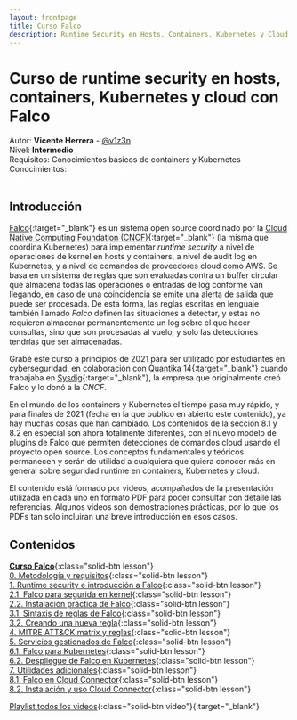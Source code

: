 ```yaml
---
layout: frontpage
title: Curso Falco
description: Runtime Security en Hosts, Containers, Kubernetes y Cloud con Falco
---
```


# Curso de runtime security en hosts, containers, Kubernetes y cloud con Falco

Autor: **Vicente Herrera** - [@v1z3n](https://twitter.com/v1z3n)  
Nivel: **Intermedio**  
Requisitos: Conocimientos básicos de containers y Kubernetes  
Conocimientos: <span class="badge rounded-pill bg-danger white" style="color:white">Falco</span> 
<span class="badge rounded-pill bg-danger white" style="color:white">MITRE</span>
<span class="badge rounded-pill bg-danger white" style="color:white">Kubernetes runtime security</span> 
<span class="badge rounded-pill bg-danger white" style="color:white">Cloud runtime security</span>  

## Introducción

[Falco](https://falco.org){:target="_blank"} es un sistema open source coordinado por la [Cloud Native Computing Foundation (CNCF)](https://www.cncf.io){:target="_blank"} (la misma que coordina Kubernetes) para implementar _runtime security_ a nivel de operaciones de kernel en hosts y containers, a nivel de audit log en Kubernetes, y a nivel de comandos de proveedores cloud como AWS. Se basa en un sistema de reglas que son evaluadas contra un buffer circular que almacena todas las operaciones o entradas de log conforme van llegando, en caso de una coincidencia se emite una alerta de salida que puede ser procesada. De esta forma, las reglas escritas en lenguaje también llamado _Falco_ definen las situaciones a detectar, y estas no requieren almacenar permanentemente un log sobre el que hacer consultas, sino que son procesadas al vuelo, y solo las detecciones tendrías que ser almacenadas.

Grabé este curso a principios de 2021 para ser utilizado por estudiantes en cyberseguridad, en colaboración con [Quantika 14](https://quantika14.com/){:target="_blank"} cuando trabajaba en [Sysdig](https://sysdig.com){:target="_blank"}, la empresa que originalmente creó Falco y lo donó a la _CNCF_. 

En el mundo de los containers y Kubernetes el tiempo pasa muy rápido, y para finales de 2021 (fecha en la que publico en abierto este contenido), ya hay muchas cosas que han cambiado. Los contenidos de la sección 8.1 y 8.2 en especial son ahora totalmente diferentes, con el nuevo modelo de plugins de Falco que permiten detecciones de comandos cloud usando el proyecto open source. Los conceptos fundamentales y teóricos permanecen y serán de utilidad a cualquiera que quiera conocer más en general sobre seguridad runtime en containers, Kubernetes y cloud.

El contenido está formado por videos, acompañados de la presentación utilizada en cada uno en formato PDF para poder consultar con detalle las referencias. Algunos videos son demostraciones prácticas, por lo que los PDFs tan solo incluiran una breve introducción en esos casos.

## Contenidos

[**Curso Falco**](./falco/0.md){:class="solid-btn lesson"}  
[0. Metodología y requisitos](./falco/0.md){:class="solid-btn lesson"}  
[1. Runtime security e introducción a Falco](./falco/1.md){:class="solid-btn lesson"}  
[2.1. Falco para segurida en kernel](./falco/2.1.md){:class="solid-btn lesson"}  
[2.2. Instalación práctica de Falco](./falco/2.2.md){:class="solid-btn lesson"}  
[3.1. Sintaxis de reglas de Falco](./falco/3.1.md){:class="solid-btn lesson"}  
[3.2. Creando una nueva regla](./falco/3.2.md){:class="solid-btn lesson"}  
[4. MITRE ATT&CK matrix y reglas](./falco/4.md){:class="solid-btn lesson"}  
[5. Servicios gestionados de Falco](./falco/5.md){:class="solid-btn lesson"}  
[6.1. Falco para Kubernetes](./falco/6.1.md){:class="solid-btn lesson"}  
[6.2. Despliegue de Falco en Kubernetes](./falco/6.2.md){:class="solid-btn lesson"}  
[7. Utilidades adicionales](./falco/7.md){:class="solid-btn lesson"}  
[8.1. Falco en Cloud Connector](./falco/8.1.md){:class="solid-btn lesson"}  
[8.2. Instalación y uso Cloud Connector](./falco/8.2.md){:class="solid-btn lesson"}  

[Playlist todos los videos](https://www.youtube.com/watch?v=draEC1iXiRA&list=PLf_Lmegw9Mexm47vHtlAC8OSyTjjWx_LO){:class="solid-btn video"}{:target="_blank"}